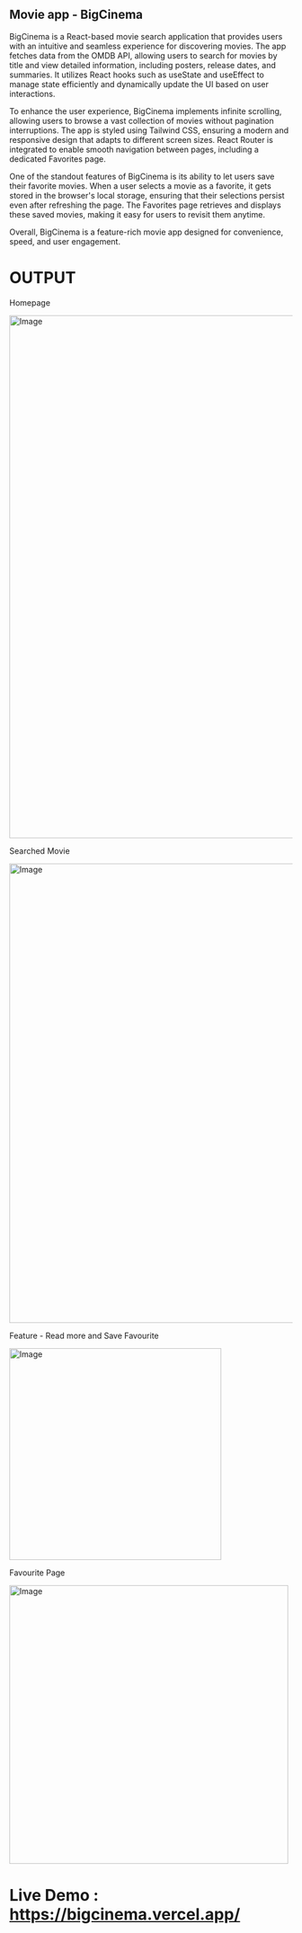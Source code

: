 
## Movie app - BigCinema

BigCinema is a React-based movie search application that provides users with an intuitive and seamless experience for discovering movies. The app fetches data from the OMDB API, allowing users to search for movies by title and view detailed information, including posters, release dates, and summaries. It utilizes React hooks such as useState and useEffect to manage state efficiently and dynamically update the UI based on user interactions.

To enhance the user experience, BigCinema implements infinite scrolling, allowing users to browse a vast collection of movies without pagination interruptions. The app is styled using Tailwind CSS, ensuring a modern and responsive design that adapts to different screen sizes. React Router is integrated to enable smooth navigation between pages, including a dedicated Favorites page.

One of the standout features of BigCinema is its ability to let users save their favorite movies. When a user selects a movie as a favorite, it gets stored in the browser's local storage, ensuring that their selections persist even after refreshing the page. The Favorites page retrieves and displays these saved movies, making it easy for users to revisit them anytime.

Overall, BigCinema is a feature-rich movie app designed for convenience, speed, and user engagement.

# OUTPUT

Homepage

<img width="931" alt="Image" src="https://github.com/user-attachments/assets/c06e2ce3-7a46-4655-a029-c5eb6c9144c4" />

Searched Movie

<img width="818" alt="Image" src="https://github.com/user-attachments/assets/7d3e8970-fc50-427c-b141-53f785e1e57a" />


Feature - Read more and Save Favourite

<img width="377" alt="Image" src="https://github.com/user-attachments/assets/e64880fa-8513-4714-a10f-2a6ce36b44b4" />

Favourite Page

<img width="496" alt="Image" src="https://github.com/user-attachments/assets/59c6492a-2b98-469e-8f05-ee967ad5d737" />

# Live Demo : https://bigcinema.vercel.app/
